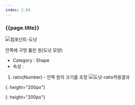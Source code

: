 ```yaml
---
index: 2.04
---
```

### {{page.title}}
![컴포넌트-도넛][donut-01]

안쪽에 구멍 뚫린 원(도넛 모양)
- Category : Shape
- 속성 :
1. ratio(Number) - 안쪽 원의 크기를 조정
![도넛-ratio적용결과][donut-02]  



[donut-01]: {{site.baseurl}}/assets/components/donut-01.png
{: height="200px"}

[donut-02]: {{site.baseurl}}/assets/components/donut-02.png
{: height="200px"}
